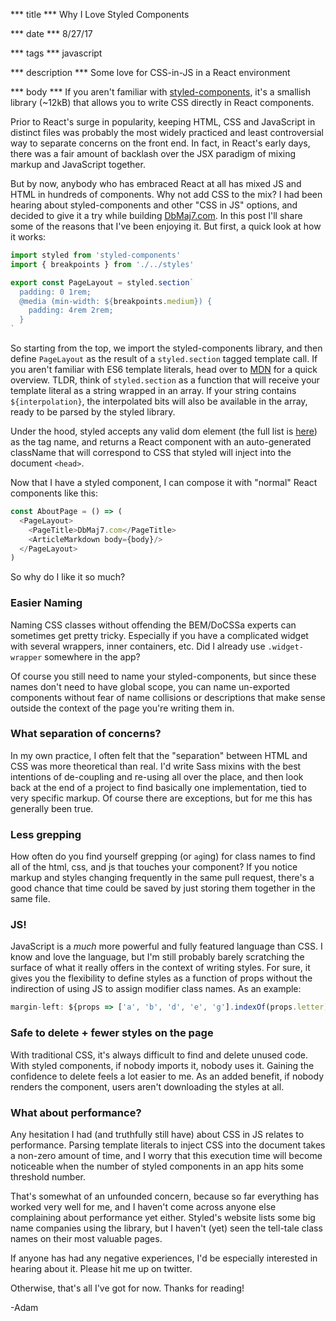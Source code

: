 *** title ***
Why I Love Styled Components

*** date ***
8/27/17

*** tags ***
javascript

*** description ***
Some love for CSS-in-JS in a React environment

*** body ***
If you aren't familiar with [styled-components](https://www.styled-components.com/), it's a smallish library (~12kB) that allows you to write CSS directly in React components.

Prior to React's surge in popularity, keeping HTML, CSS and JavaScript in distinct files was probably the most widely practiced and least controversial way to separate concerns on the front end. In fact, in React's early days, there was a fair amount of backlash over the JSX paradigm of mixing markup and JavaScript together.

But by now, anybody who has embraced React at all has mixed JS and HTML in hundreds of components. Why not add CSS to the mix? I had been hearing about styled-components and other "CSS in JS" options, and decided to give it a try while building [DbMaj7.com](http://www.dbmaj7.com). In this post I'll share some of the reasons that I've been enjoying it. But first, a quick look at how it works:

```javascript
import styled from 'styled-components'
import { breakpoints } from './../styles'

export const PageLayout = styled.section`
  padding: 0 1rem;
  @media (min-width: ${breakpoints.medium}) {
    padding: 4rem 2rem;
  }
`
```

So starting from the top, we import the styled-components library, and then define `PageLayout` as the result of a `styled.section` tagged template call. If you aren't familiar with ES6 template literals, head over to [MDN](https://developer.mozilla.org/en-US/docs/Web/JavaScript/Reference/Template_literals) for a quick overview. TLDR, think of `styled.section` as a function that will receive your template literal as a string wrapped in an array. If your string contains `${interpolation}`, the interpolated bits will also be available in the array, ready to be parsed by the styled library.

Under the hood, styled accepts any valid dom element (the full list is [here](https://github.com/styled-components/styled-components/blob/master/src/utils/domElements.js)) as the tag name, and returns a React component with an auto-generated className that will correspond to CSS that styled will inject into the document `<head>`.

Now that I have a styled component, I can compose it with "normal" React components like this:

```javascript
const AboutPage = () => (
  <PageLayout>
    <PageTitle>DbMaj7.com</PageTitle>
    <ArticleMarkdown body={body}/>
  </PageLayout>
)
```

So why do I like it so much?

### Easier Naming
Naming CSS classes without offending the BEM/DoCSSa experts can sometimes get pretty tricky. Especially if you have a complicated widget with several wrappers, inner containers, etc. Did I already use `.widget-wrapper` somewhere in the app?

Of course you still need to name your styled-components, but since these names don't need to have global scope, you can name un-exported components without fear of name collisions or descriptions that make sense outside the context of the page you're writing them in.

### What separation of concerns?
In my own practice, I often felt that the "separation" between HTML and CSS was more theoretical than real. I'd write Sass mixins with the best intentions of de-coupling and re-using all over the place, and then look back at the end of a project to find basically one implementation, tied to very specific markup. Of course there are exceptions, but for me this has generally been true.

### Less grepping
How often do you find yourself grepping (or `ag`ing) for class names to find all of the html, css, and js that touches your component? If you notice markup and styles changing frequently in the same pull request, there's a good chance that time could be saved by just storing them together in the same file.

### JS!
JavaScript is a *much* more powerful and fully featured language than CSS. I know and love the language, but I'm still probably barely scratching the surface of what it really offers in the context of writing styles. For sure, it gives you the flexibility to define styles as a function of props without the indirection of using JS to assign modifier class names. As an example:

```javascript
margin-left: ${props => ['a', 'b', 'd', 'e', 'g'].indexOf(props.letter) >= 0 ? '-2.36%' : 'initial'};
```

### Safe to delete + fewer styles on the page
With traditional CSS, it's always difficult to find and delete unused code. With styled components, if nobody imports it, nobody uses it. Gaining the confidence to delete feels a lot easier to me. As an added benefit, if nobody renders the component, users aren't downloading the styles at all.

### What about performance?
Any hesitation I had (and truthfully still have) about CSS in JS relates to performance. Parsing template literals to inject CSS into the document takes a non-zero amount of time, and I worry that this execution time will become noticeable when the number of styled components in an app hits some threshold number.

That's somewhat of an unfounded concern, because so far everything has worked very well for me, and I haven't come across anyone else complaining about performance yet either. Styled's website lists some big name companies using the library, but I haven't (yet) seen the tell-tale class names on their most valuable pages.

If anyone has had any negative experiences, I'd be especially interested in hearing about it. Please hit me up on twitter.

Otherwise, that's all I've got for now. Thanks for reading!

-Adam